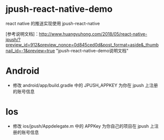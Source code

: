 # jpush-react-native-demo

react native 的推送实现使用 jpush-react-native

[参考说明文档]：http://www.huangyuhong.com/2018/05/react-native-jpush/?preview_id=912&preview_nonce=0d845ced0d&post_format=aside&_thumbnail_id=-1&preview=true
"jpush-react-native-demo说明文档"

# Android

- 修改 android/app/build.gradle 中的 JPUSH_APPKEY 为你在 jpush 上注册的账号信息

# Ios

- 修改 ios/jpush/Appdelegate.m 中的 APPKey 为你自己的项目在 jpush 上注册的账号信息
